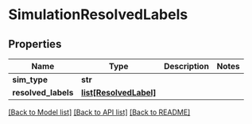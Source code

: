 # SimulationResolvedLabels


## Properties
Name | Type | Description | Notes
------------ | ------------- | ------------- | -------------
**sim_type** | **str** |  | 
**resolved_labels** | [**list[ResolvedLabel]**](ResolvedLabel.md) |  | 

[[Back to Model list]](../README.md#documentation-for-models) [[Back to API list]](../README.md#documentation-for-api-endpoints) [[Back to README]](../README.md)


